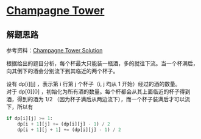 # [Champagne Tower](https://leetcode.com/problems/champagne-tower/)

## 解题思路

参考资料：[Champagne Tower Solution](https://www.cnblogs.com/grandyang/p/9286537.html)

根据给出的题目分析，每个杯最大只能装一瓶酒，多的就往下流。当一个杯满后，向其倒下的酒会分别流下到其临近的两个杯子。  

设有 dp[i][j] ，表示第 i 行第 j 个杯子（i, j 均从 1 开始）经过的酒的数量。  
对于 dp[0][0] ，初始化为所有酒的数量。每个杯都会从其上面临近的杯子得到酒，得到的酒为 1/2 （因为杯子满后从两边流下），而一个杯子装满后才可以流下，所以有

```python
if dp[i][j] >= 1:
    dp[i + 1][j] += (dp[i][j] - 1) / 2
    dp[i + 1][j + 1] += (dp[i][j] - 1) / 2
```
